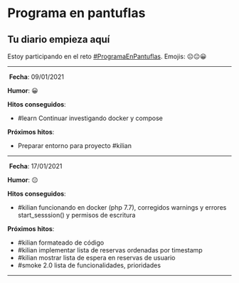 # **Programa en pantuflas**

## **Tu diario empieza aquí**
 
Estoy participando en el reto [#ProgramaEnPantuflas](https://github.com/delineas/reto-programa-en-pantuflas). Emojis: ☹️😐😀

---
​
**Fecha**: 09/01/2021

**Humor**: 😀

**Hitos conseguidos**:

- #learn Continuar investigando docker y compose

**Próximos hitos**:

- Preparar entorno para proyecto #kilian

---

​
**Fecha**:  17/01/2021

**Humor**: 😐

**Hitos conseguidos**:

- #kilian funcionando en docker (php 7.7), corregidos warnings y errores start_sesssion() y permisos de escritura

**Próximos hitos**:

- #kilian formateado de código
- #kilian implementar lista de reservas ordenadas por timestamp
- #kilian mostrar lista de espera en reservas de usuario
- #smoke 2.0 lista de funcionalidades, prioridades

---
